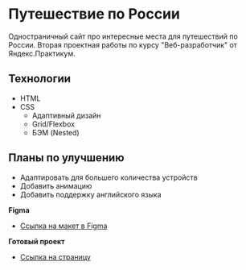 # Путешествие по России

Одностраничный сайт про интересные места для путешествий по России. Вторая проектная работы по курсу "Веб-разработчик" от Яндекс.Практикум.

## Технологии

* HTML
* CSS
  - Адаптивный дизайн
  - Grid/Flexbox
  - БЭМ (Nested)

## Планы по улучшению

* Адаптировать для большего количества устройств
* Добавить анимацию
* Добавить поддержку английского языка


**Figma**

* [Ссылка на макет в Figma](https://www.figma.com/file/5S2WSbEFL6awjVWJ0NWL8Q/Sprint-3_-Russia-_-desktop-mobile?node-id=28503%3A0)

**Готовый проект**

* [Ссылка на страницу](https://dmitriy-edifanov.github.io/russian-travel/index.html)